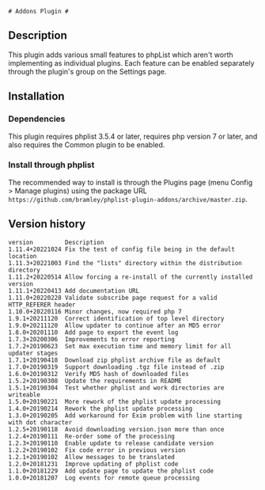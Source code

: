     # Addons Plugin #

## Description ##
This plugin adds various small features to phpList which aren't worth implementing as individual plugins.
Each feature can be enabled separately through the plugin's group on the Settings page.

## Installation ##

### Dependencies ###

This plugin requires phplist 3.5.4 or later, requires php version 7 or later, and also requires the Common plugin to be enabled.

### Install through phplist ###
The recommended way to install is through the Plugins page (menu Config > Manage plugins) using the package URL
`https://github.com/bramley/phplist-plugin-addons/archive/master.zip`.

## Version history ##

    version         Description
    1.11.4+20221024 Fix the test of config file being in the default location
    1.11.3+20221003 Find the "lists" directory within the distribution directory
    1.11.2+20220514 Allow forcing a re-install of the currently installed version
    1.11.1+20220413 Add documentation URL
    1.11.0+20220228 Validate subscribe page request for a valid HTTP_REFERER header
    1.10.0+20220116 Minor changes, now required php 7
    1.9.1+20211120  Correct identification of top level directory
    1.9.0+20211120  Allow updater to continue after an MD5 error
    1.8.0+20201110  Add page to export the event log
    1.7.3+20200306  Improvements to error reporting
    1.7.2+20190623  Set max execution time and memory limit for all updater stages
    1.7.1+20190418  Download zip phplist archive file as default
    1.7.0+20190319  Support downloading .tgz file instead of .zip
    1.6.0+20190312  Verify MD5 hash of downloaded files
    1.5.2+20190308  Update the requirements in README
    1.5.1+20190304  Test whether phplist and work directories are writeable
    1.5.0+20190221  More rework of the phplist update processing
    1.4.0+20190214  Rework the phplist update processing
    1.3.0+20190205  Add workaround for Exim problem with line starting with dot character
    1.2.5+20190118  Avoid downloading version.json more than once
    1.2.4+20190111  Re-order some of the processing
    1.2.3+20190110  Enable update to release candidate version
    1.2.2+20190102  Fix code error in previous version
    1.2.1+20190102  Allow messages to be translated
    1.2.0+20181231  Improve updating of phplist code
    1.1.0+20181229  Add update page to update the phplist code
    1.0.0+20181207  Log events for remote queue processing
